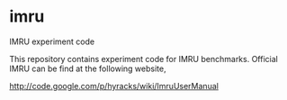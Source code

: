 imru
====

IMRU experiment code

This repository contains experiment code for IMRU benchmarks. Official IMRU can be find at the following website,

http://code.google.com/p/hyracks/wiki/ImruUserManual
